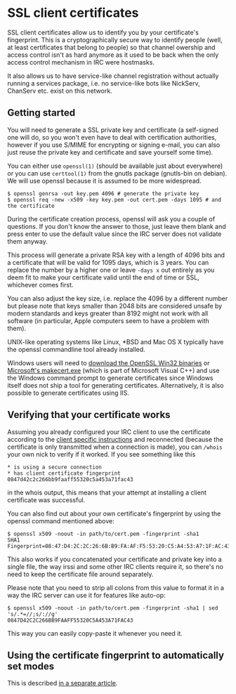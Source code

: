 SSL client certificates
=======================

SSL client certificates allow us to identify you by your certificate's fingerprint.
This is a cryptographically secure way to identify people (well, at least
certificates that belong to people) so that channel owership and access control
isn't as hard anymore as it used to be back when the only access control
mechanism in IRC were hostmasks.

It also allows us to have service-like channel registration without actually
running a services package, i.e. no service-like bots like NickServ, ChanServ
etc. exist on this network.

Getting started
---------------

You will need to generate a SSL private key and certificate (a self-signed one
will do, so you won't even have to deal with certification authorities, however
if you use S/MIME for encrypting or signing e-mail, you can also just reuse the
private key and certificate and save yourself some time).

You can either use `openssl(1)` (should be available just about everywhere)
or you can use `certtool(1)` from the gnutls package (gnutls-bin on debian).
We will use openssl because it is assumed to be more widespread.

	$ openssl genrsa -out key.pem 4096 # generate the private key
	$ openssl req -new -x509 -key key.pem -out cert.pem -days 1095 # and the certificate

During the certificate creation process, openssl will ask you a couple of
questions. If you don't know the answer to those, just leave them blank and
press enter to use the default value since the IRC server does not validate
them anyway.

This process will generate a private RSA key with a length of 4096 bits and a
certificate that will be valid for 1095 days, which is 3 years. You can replace
the number by a higher one or leave `-days x` out entirely as you deem fit to
make your certificate valid until the end of time or SSL, whichever comes first.

You can also adjust the key size, i.e. replace the 4096 by a different number
but please note that keys smaller than 2048 bits are considered unsafe by
modern standards and keys greater than 8192 might not work with all software
(in particular, Apple computers seem to have a problem with them).

UNIX-like operating systems like Linux, \*BSD and Mac OS X typically have the
openssl commandline tool already installed.

Windows users will need to [download the OpenSSL Win32 binaries][openssl-win32]
or [Microsoft's makecert.exe][makecert-win32] (which is part of Microsoft
Visual C++) and use the Windows command prompt to generate certificates since
Windows itself does not ship a tool for generating certificates. Alternatively,
it is also possible to generate certificates using IIS.

Verifying that your certificate works
-------------------------------------

Assuming you already configured your IRC client to use the certificate
according to the [client specific instructions](../connect) and reconnected
(because the certificate is only transmitted when a connection is made), you
can `/whois` your own nick to verify if it worked. If you see something like
this

	* is using a secure connection
	* has client certificate fingerprint 0847d42c2c266bb9faaff55320c5a453a71fac43

in the whois output, this means that your attempt at installing a client
certificate was successful.

You can also find out about your own certificate's fingerprint by using the
openssl command mentioned above:

	$ openssl x509 -noout -in path/to/cert.pem -fingerprint -sha1
	SHA1 Fingerprint=08:47:D4:2C:2C:26:6B:B9:FA:AF:F5:53:20:C5:A4:53:A7:1F:AC:43

This also works if you concatenated your certificate and private key into a
single file, the way irssi and some other IRC clients require it, so there's no
need to keep the certificate file around separately.

Please note that you need to strip all colons from this value to format it in a
way the IRC server can use it for features like auto-op:

	$ openssl x509 -noout -in path/to/cert.pem -fingerprint -sha1 | sed 's/.*=//;s/://g'
	0847D42C2C266BB9FAAFF55320C5A453A71FAC43

This way you can easily copy-paste it whenever you need it.

Using the certificate fingerprint to automatically set modes
------------------------------------------------------------

This is described [in a separate article](modes).

[openssl-win32]:  https://www.openssl.org/related/binaries.html
[makecert-win32]: http://msdn.microsoft.com/en-us/library/bfsktky3%28v=vs.110%29.aspx
